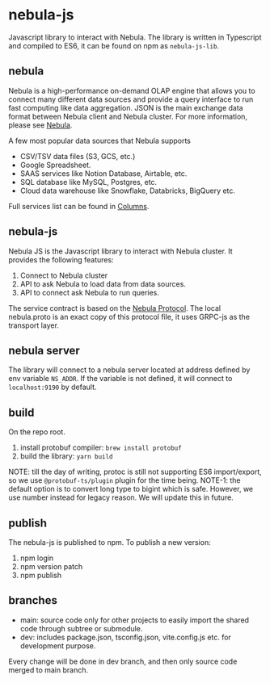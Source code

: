 # nebula-js
Javascript library to interact with Nebula.
The library is written in Typescript and compiled to ES6, it can be found on npm as `nebula-js-lib`.

## nebula
Nebula is a high-performance on-demand OLAP engine that allows you to connect many different data sources and provide a query interface to run fast computing like data aggregation.
JSON is the main exchange data format between Nebula client and Nebula cluster. For more information, please see [Nebula](https://github.com/varchar-io/nebula).

A few most popular data sources that Nebula supports
- CSV/TSV data files (S3, GCS, etc.)
- Google Spreadsheet.
- SAAS services like Notion Database, Airtable, etc.
- SQL database like MySQL, Postgres, etc.
- Cloud data warehouse like Snowflake, Databricks, BigQuery etc.

Full services list can be found in [Columns](https://columns.ai).

## nebula-js
Nebula JS is the Javascript library to interact with Nebula cluster. It provides the following features:
1. Connect to Nebula cluster
2. API to ask Nebula to load data from data sources.
3. API to connect ask Nebula to run queries.

The service contract is based on the [Nebula Protocol](https://github.com/varchar-io/nebula/blob/master/src/service/protos/nebula.proto).
The local nebula.proto is an exact copy of this protocol file, it uses GRPC-js as the transport layer.

## nebula server
The library will connect to a nebula server located at address defined by env variable `NS_ADDR`. 
If the variable is not defined, it will connect to `localhost:9190` by default.

## build
On the repo root.
1. install protobuf compiler: `brew install protobuf`
2. build the library: `yarn build`

NOTE: till the day of writing, protoc is still not supporting ES6 import/export, so we use `@protobuf-ts/plugin` plugin for the time being.
NOTE-1: the default option is to convert long type to bigint which is safe. However, we use number instead for legacy reason. We will update this in future.

## publish
The nebula-js is published to npm. To publish a new version:
1. npm login
2. npm version patch
3. npm publish

## branches
- main: source code only for other projects to easily import the shared code through subtree or submodule.
- dev: includes package.json, tsconfig.json, vite.config.js etc. for development purpose.

Every change will be done in dev branch, and then only source code merged to main branch.